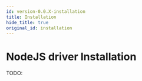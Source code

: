 ```yaml
---
id: version-0.0.X-installation
title: Installation
hide_title: true
original_id: installation
---
```


# NodeJS driver Installation

TODO:
